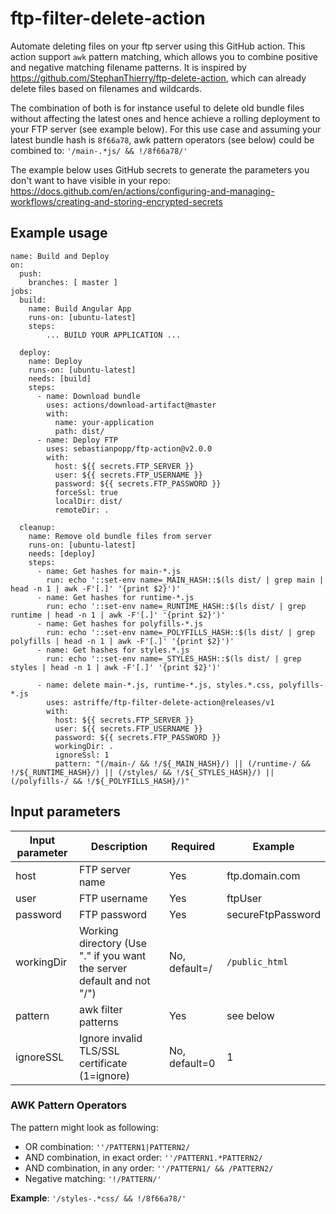 # ftp-filter-delete-action
Automate deleting files on your ftp server using this GitHub action. This action support `awk` pattern matching, which allows you to combine positive and negative matching filename patterns. It is inspired by https://github.com/StephanThierry/ftp-delete-action, which can already delete files based on filenames and wildcards. 

The combination of both is for instance useful to delete old bundle files without affecting the latest ones and hence achieve a rolling deployment to your FTP server (see example below). For this use case and assuming your latest bundle hash is `8f66a78`, awk pattern operators (see below) could be combined to: `'/main-.*js/ && !/8f66a78/'`

The example below uses GitHub secrets to generate the parameters you don't want to have visible in your repo: https://docs.github.com/en/actions/configuring-and-managing-workflows/creating-and-storing-encrypted-secrets  

## Example usage

```
name: Build and Deploy
on:
  push:
    branches: [ master ]
jobs:
  build:
    name: Build Angular App
    runs-on: [ubuntu-latest]
    steps:
        ... BUILD YOUR APPLICATION ...

  deploy:
    name: Deploy
    runs-on: [ubuntu-latest]
    needs: [build]
    steps:
      - name: Download bundle
        uses: actions/download-artifact@master
        with:
          name: your-application
          path: dist/
      - name: Deploy FTP
        uses: sebastianpopp/ftp-action@v2.0.0
        with:
          host: ${{ secrets.FTP_SERVER }}
          user: ${{ secrets.FTP_USERNAME }}
          password: ${{ secrets.FTP_PASSWORD }}
          forceSsl: true
          localDir: dist/
          remoteDir: .

  cleanup:
    name: Remove old bundle files from server
    runs-on: [ubuntu-latest]
    needs: [deploy]
    steps:
      - name: Get hashes for main-*.js
        run: echo '::set-env name=_MAIN_HASH::$(ls dist/ | grep main | head -n 1 | awk -F'[.]' '{print $2}')'
      - name: Get hashes for runtime-*.js
        run: echo '::set-env name=_RUNTIME_HASH::$(ls dist/ | grep runtime | head -n 1 | awk -F'[.]' '{print $2}')'
      - name: Get hashes for polyfills-*.js
        run: echo '::set-env name=_POLYFILLS_HASH::$(ls dist/ | grep polyfills | head -n 1 | awk -F'[.]' '{print $2}')'
      - name: Get hashes for styles.*.js
        run: echo '::set-env name=_STYLES_HASH::$(ls dist/ | grep styles | head -n 1 | awk -F'[.]' '{print $2}')'

      - name: delete main-*.js, runtime-*.js, styles.*.css, polyfills-*.js
        uses: astriffe/ftp-filter-delete-action@releases/v1
        with:
          host: ${{ secrets.FTP_SERVER }}
          user: ${{ secrets.FTP_USERNAME }}
          password: ${{ secrets.FTP_PASSWORD }}
          workingDir: .
          ignoreSsl: 1
          pattern: "(/main-/ && !/${_MAIN_HASH}/) || (/runtime-/ && !/${_RUNTIME_HASH}/) || (/styles/ && !/${_STYLES_HASH}/) || (/polyfills-/ && !/${_POLYFILLS_HASH}/)"
```

## Input parameters

Input parameter | Description | Required | Example
--- | --- | --- | ---
host | FTP server name | Yes | ftp.domain.com
user | FTP username | Yes | ftpUser
password | FTP password | Yes | secureFtpPassword
workingDir | Working directory (Use "." if you want the server default and not "/") | No, default=/ | `/public_html`
pattern | awk filter patterns | Yes | see below
ignoreSSL | Ignore invalid TLS/SSL certificate (1=ignore)  | No, default=0 | 1

### AWK Pattern Operators
The pattern might look as following:
* OR combination: `''/PATTERN1|PATTERN2/`
* AND combination, in exact order: `''/PATTERN1.*PATTERN2/`
* AND combination, in any order: `''/PATTERN1/ && /PATTERN2/`
* Negative matching: `'!/PATTERN/'`

**Example**: ``'/styles-.*css/ && !/8f66a78/'`` 